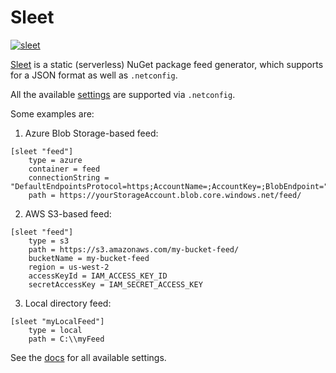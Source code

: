 # Sleet

[![sleet](https://img.shields.io/nuget/v/sleet.svg?color=royalblue&label=sleet)](https://nuget.org/packages/sleet)

[Sleet](https://github.com/emgarten/Sleet) is a static (serverless) NuGet package 
feed generator, which supports for a JSON format as well as `.netconfig`.

All the available [settings](https://github.com/emgarten/Sleet/blob/master/doc/client-settings.md) 
are supported via `.netconfig`. 

Some examples are:

1. Azure Blob Storage-based feed:

```gitconfig
[sleet "feed"]
    type = azure
    container = feed
    connectionString = "DefaultEndpointsProtocol=https;AccountName=;AccountKey=;BlobEndpoint="
    path = https://yourStorageAccount.blob.core.windows.net/feed/
```

2. AWS S3-based feed:

```gitconfig
[sleet "feed"]
    type = s3
    path = https://s3.amazonaws.com/my-bucket-feed/
    bucketName = my-bucket-feed
    region = us-west-2
    accessKeyId = IAM_ACCESS_KEY_ID
    secretAccessKey = IAM_SECRET_ACCESS_KEY
```

3. Local directory feed:
```gitconfig
[sleet "myLocalFeed"]
    type = local
    path = C:\\myFeed
```

See the [docs](https://github.com/emgarten/Sleet/blob/master/doc/index.md) for all 
available settings. 